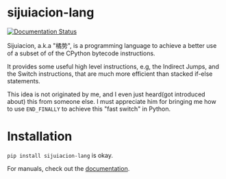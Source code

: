 
# sijuiacion-lang

[![Documentation Status](https://readthedocs.org/projects/sijuiacion-lang/badge/?version=latest)](https://sijuiacion-lang.readthedocs.io/en/latest/?badge=latest)
      
      
Sijuiacion, a.k.a "橘势", is a programming language to achieve a better use of
a subset of of the CPython bytecode instructions.

It provides some useful high level instructions, e.g, the Indirect Jumps,
and the Switch instructions, that are much more efficient than stacked if-else statements.

This idea is not originated by me, and I even just heard(got introduced about)
this from someone else. I must appreciate him for bringing me how to
use `END_FINALLY` to achieve this "fast switch" in Python.

# Installation

`pip install sijuiacion-lang` is okay.

For manuals, check out the [documentation](https://sijuiacion-lang.readthedocs.io/en/latest/index.html).
